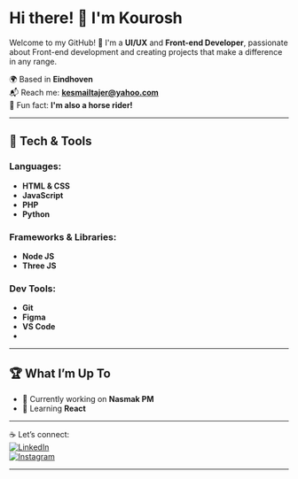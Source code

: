 # Hi there! 👋 I'm Kourosh  

Welcome to my GitHub! 🚀 I'm a **UI/UX** and **Front-end Developer**, passionate about Front-end development and creating projects that make a difference in any range.  

🌍 Based in **Eindhoven**  
📬 Reach me: **kesmailtajer@yahoo.com**  
🧩 Fun fact: **I'm also a horse rider!**  

---

## 🔧 Tech & Tools  
### Languages:  
- **HTML & CSS**  
- **JavaScript**  
- **PHP**
-  **Python**

### Frameworks & Libraries:  
- **Node JS**  
- **Three JS**  

### Dev Tools:  
- **Git**  
- **Figma**
- **VS Code**
- 
---

## 🏆 What I’m Up To  
- 🔭 Currently working on **Nasmak PM**  
- 🌱 Learning **React**  

---

☕ Let’s connect:  
[![LinkedIn](https://img.shields.io/badge/LinkedIn-Connect-blue)](https://linkedin.com/in/kourosh-esmaeil-tajer)  
[![Instagram](https://img.shields.io/badge/Instagram-Follow-pink)](https://instagram.com/kourosh__e.t)

---
